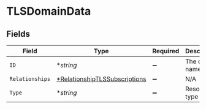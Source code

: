 # TLSDomainData


## Fields

| Field                                                                                | Type                                                                                 | Required                                                                             | Description                                                                          | Example                                                                              |
| ------------------------------------------------------------------------------------ | ------------------------------------------------------------------------------------ | ------------------------------------------------------------------------------------ | ------------------------------------------------------------------------------------ | ------------------------------------------------------------------------------------ |
| `ID`                                                                                 | **string*                                                                            | :heavy_minus_sign:                                                                   | The domain name.                                                                     | www.example.com                                                                      |
| `Relationships`                                                                      | [*RelationshipTLSSubscriptions](../../models/shared/relationshiptlssubscriptions.md) | :heavy_minus_sign:                                                                   | N/A                                                                                  |                                                                                      |
| `Type`                                                                               | **string*                                                                            | :heavy_minus_sign:                                                                   | Resource type                                                                        |                                                                                      |